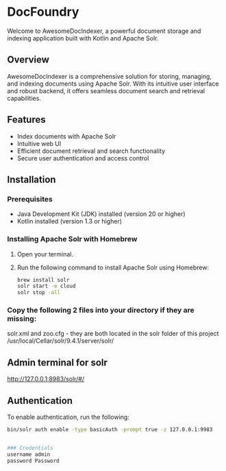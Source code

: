 # DocFoundry

Welcome to AwesomeDocIndexer, a powerful document storage and indexing application built with Kotlin and Apache Solr.

## Overview

AwesomeDocIndexer is a comprehensive solution for storing, managing, and indexing documents using Apache Solr. With its intuitive user interface and robust backend, it offers seamless document search and retrieval capabilities.

## Features

- Index documents with Apache Solr
- Intuitive web UI
- Efficient document retrieval and search functionality
- Secure user authentication and access control

## Installation

### Prerequisites

- Java Development Kit (JDK) installed (version 20 or higher)
- Kotlin installed (version 1.3 or higher)

### Installing Apache Solr with Homebrew

1. Open your terminal.

2. Run the following command to install Apache Solr using Homebrew:

   ```bash
   brew install solr
   solr start -e cloud
   solr stop -all

### Copy the following 2 files into your directory if they are missing:

solr.xml and zoo.cfg - they are both located in the solr folder of this project
/usr/local/Cellar/solr/9.4.1/server/solr/

## Admin terminal for solr

http://127.0.0.1:8983/solr/#/

## Authentication

To enable authentication, run the following: 
   ```bash
   bin/solr auth enable -type basicAuth -prompt true -z 127.0.0.1:9983


### Credentials
username admin
password Password
